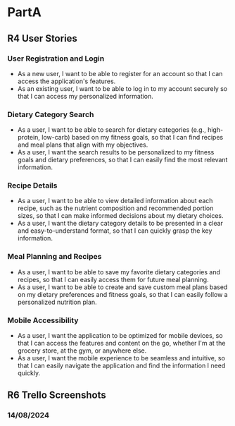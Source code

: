 # PartA

## R4	User Stories
### User Registration and Login
* As a new user, I want to be able to register for an account so that I can access the application's features.
* As an existing user, I want to be able to log in to my account securely so that I can access my personalized information.
### Dietary Category Search
* As a user, I want to be able to search for dietary categories (e.g., high-protein, low-carb) based on my fitness goals, so that I can find recipes and meal plans that align with my objectives.
* As a user, I want the search results to be personalized to my fitness goals and dietary preferences, so that I can easily find the most relevant information.
### Recipe Details
* As a user, I want to be able to view detailed information about each recipe, such as the nutrient composition and recommended portion sizes, so that I can make informed decisions about my dietary choices.
* As a user, I want the dietary category details to be presented in a clear and easy-to-understand format, so that I can quickly grasp the key information.
### Meal Planning and Recipes
* As a user, I want to be able to save my favorite dietary categories and recipes, so that I can easily access them for future meal planning.
* As a user, I want to be able to create and save custom meal plans based on my dietary preferences and fitness goals, so that I can easily follow a personalized nutrition plan.
### Mobile Accessibility
* As a user, I want the application to be optimized for mobile devices, so that I can access the features and content on the go, whether I'm at the grocery store, at the gym, or anywhere else.
* As a user, I want the mobile experience to be seamless and intuitive, so that I can easily navigate the application and find the information I need quickly.

## R6	Trello Screenshots
### 14/08/2024
